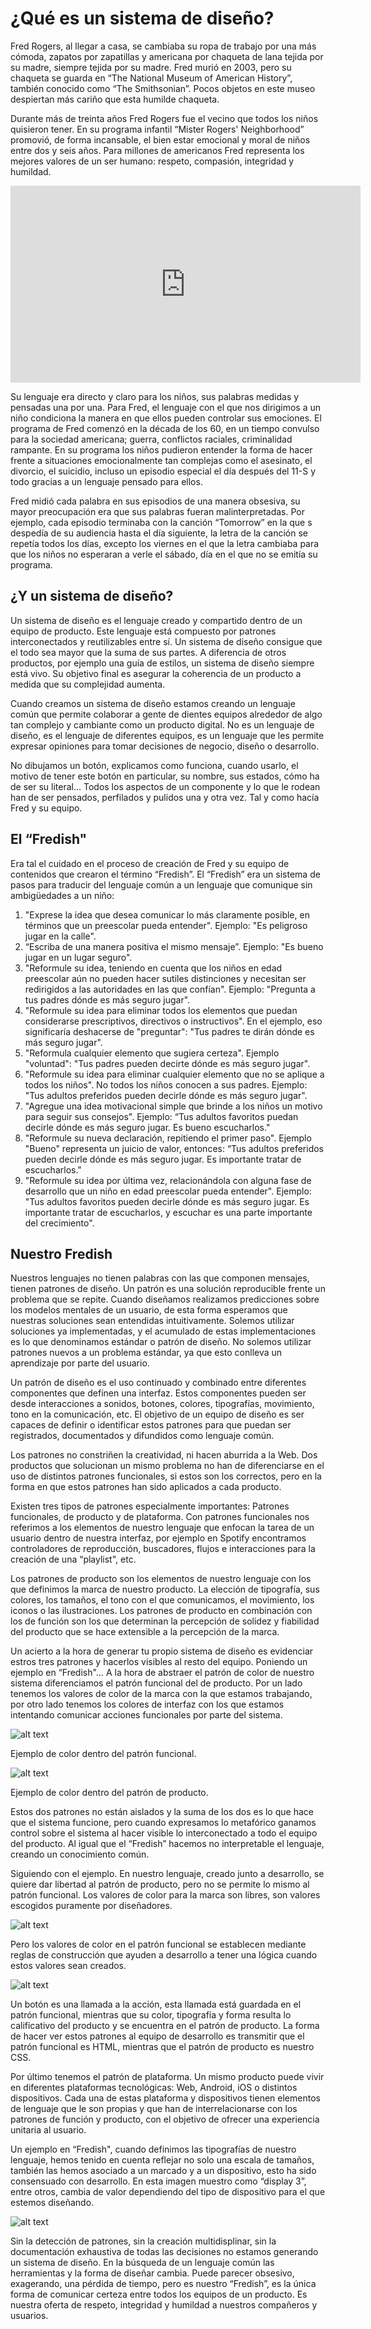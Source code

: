 # ¿Qué es un sistema de diseño?

Fred Rogers, al llegar a casa, se cambiaba su ropa de trabajo por una más cómoda, zapatos por zapatillas y americana por chaqueta de lana tejida por su madre, siempre tejida por su madre. Fred murió en 2003, pero su chaqueta se guarda en “The National Museum of American History”, también conocido como “The Smithsonian”. Pocos objetos en este museo despiertan más cariño que esta humilde chaqueta.

Durante más de treinta años Fred Rogers fue el vecino que todos los niños quisieron tener. En su programa infantil “Mister Rogers' Neighborhood” promovió, de forma incansable, el bien estar emocional y moral de niños entre dos y seis años. Para millones de americanos Fred representa los mejores valores de un ser humano: respeto, compasión, integridad y humildad.  

<iframe width="560" height="315" src="https://www.youtube.com/embed/Sh2XyZQSK4g" frameborder="0" allow="autoplay; encrypted-media" allowfullscreen></iframe>

Su lenguaje era directo y claro para los niños, sus palabras medidas y pensadas una por una. Para Fred, el lenguaje con el que nos dirigimos a un niño condiciona la manera en que ellos pueden controlar sus emociones. El programa de Fred comenzó en la década de los 60, en un tiempo convulso para la sociedad americana; guerra, conflictos raciales, criminalidad rampante. En su programa los niños pudieron entender la forma de hacer frente a situaciones emocionalmente tan complejas como el asesinato, el divorcio, el suicidio, incluso un episodio especial el día después del 11-S y todo gracias a un lenguaje pensado para ellos.

Fred midió cada palabra en sus episodios de una manera obsesiva, su mayor preocupación era que sus palabras fueran malinterpretadas. Por ejemplo, cada episodio terminaba con la canción “Tomorrow” en la que s despedía de su audiencia hasta el día siguiente, la letra de la canción se repetía todos los días, excepto los viernes en el que la letra cambiaba para que los niños no esperaran a verle el sábado, día en el que no se emitía su programa.  

## ¿Y un sistema de diseño?
Un sistema de diseño es el lenguaje creado y compartido dentro de un equipo de producto. Este lenguaje está compuesto por patrones interconectados y reutilizables entre sí. Un sistema de diseño consigue que el todo sea mayor que la suma de sus partes. A diferencia de otros productos, por ejemplo una guía de estilos, un sistema de diseño siempre está vivo. Su objetivo final es asegurar la coherencia de un producto a medida que su complejidad aumenta.

Cuando creamos un sistema de diseño estamos creando un lenguaje común que permite colaborar a gente de dientes equipos alrededor de algo tan complejo y cambiante como un producto digital. No es un lenguaje de diseño, es el lenguaje de diferentes equipos, es un lenguaje que les permite expresar opiniones para tomar decisiones de negocio, diseño o desarrollo.

No dibujamos un botón, explicamos como funciona, cuando usarlo, el motivo de tener este botón en particular, su nombre, sus estados, cómo ha de ser su literal… Todos los aspectos de un componente y lo que le rodean han de ser pensados, perfilados y pulidos una y otra vez. Tal y como hacía Fred y su equipo.

## El “Fredish"
Era tal el cuidado en el proceso de creación de Fred y su equipo de contenidos que crearon el término “Fredish”. El “Fredish” era un sistema de pasos para traducir del lenguaje común a un lenguaje que comunique sin ambigüedades a un niño:

1. "Exprese la idea que desea comunicar lo más claramente posible, en términos que un preescolar pueda entender". Ejemplo: "Es peligroso jugar en la calle".
2. “Escriba de una manera positiva el mismo mensaje”. Ejemplo: "Es bueno jugar en un lugar seguro".
3. "Reformule su idea, teniendo en cuenta que los niños en edad preescolar aún no pueden hacer sutiles distinciones y necesitan ser redirigidos a las autoridades en las que confían". Ejemplo: "Pregunta a tus padres dónde es más seguro jugar".
4. "Reformule su idea para eliminar todos los elementos que puedan considerarse prescriptivos, directivos o instructivos". En el ejemplo, eso significaría deshacerse de "preguntar": "Tus padres te dirán dónde es más seguro jugar".
5. "Reformula cualquier elemento que sugiera certeza". Ejemplo "voluntad": "Tus padres pueden decirte dónde es más seguro jugar".
6. "Reformule su idea para eliminar cualquier elemento que no se aplique a todos los niños". No todos los niños conocen a sus padres. Ejemplo: "Tus adultos preferidos pueden decirle dónde es más seguro jugar".
7. "Agregue una idea motivacional simple que brinde a los niños un motivo para seguir sus consejos". Ejemplo: “Tus adultos favoritos puedan decirle dónde es más seguro jugar. Es bueno escucharlos."
8. "Reformule su nueva declaración, repitiendo el primer paso". Ejemplo "Bueno" representa un juicio de valor, entonces: “Tus adultos preferidos pueden decirle dónde es más seguro jugar. Es importante tratar de escucharlos."
9. "Reformule su idea por última vez, relacionándola con alguna fase de desarrollo que un niño en edad preescolar pueda entender". Ejemplo: "Tus adultos favoritos pueden decirle dónde es más seguro jugar. Es importante tratar de escucharlos, y escuchar es una parte importante del crecimiento".

## Nuestro Fredish
Nuestros lenguajes no tienen palabras con las que componen mensajes, tienen patrones de diseño. Un patrón es una solución reproducible frente un problema que se repite. Cuando diseñamos realizamos predicciones sobre los modelos mentales de un usuario, de esta forma esperamos que nuestras soluciones sean entendidas intuitivamente. Solemos utilizar soluciones ya implementadas, y el acumulado de estas implementaciones es lo que denominamos estándar o patrón de diseño. No solemos utilizar patrones nuevos a un problema estándar, ya que esto conlleva un aprendizaje por parte del usuario.

Un patrón de diseño es el uso continuado y combinado entre diferentes componentes que definen una interfaz. Estos componentes pueden ser desde interacciones a sonidos, botones, colores, tipografías, movimiento, tono en la comunicación, etc. El objetivo de un equipo de diseño es ser capaces de definir o identificar estos patrones para que puedan ser registrados, documentados y difundidos como lenguaje común.

Los patrones no constriñen la creatividad, ni hacen aburrida a la Web. Dos productos que solucionan un mismo problema no han de diferenciarse en el uso de distintos patrones funcionales, si estos son los correctos, pero en la forma en que estos patrones han sido aplicados a cada producto.

Existen tres tipos de patrones especialmente importantes: Patrones funcionales, de producto y de plataforma. Con patrones funcionales nos referimos a los elementos de nuestro lenguaje que enfocan la tarea de un usuario dentro de nuestra interfaz, por ejemplo en Spotify encontramos controladores de reproducción, buscadores, flujos e interacciones para la creación de una “playlist", etc.

Los patrones de producto son los elementos de nuestro lenguaje con los que definimos la marca de nuestro producto. La elección de tipografía, sus colores, los tamaños, el tono con el que comunicamos, el movimiento, los iconos o las ilustraciones. Los patrones de producto en combinación con los de función son los que determinan la percepción de solidez y fiabilidad del producto que se hace extensible a la percepción de la marca.

Un acierto a la hora de generar tu propio sistema de diseño es evidenciar estros tres patrones y hacerlos visibles al resto del equipo. Poniendo un ejemplo en “Fredish"… A la hora de abstraer el patrón de color de nuestro sistema diferenciamos el patrón funcional del de producto. Por un lado tenemos los valores de color de la marca con la que estamos trabajando, por otro lado tenemos los colores de interfaz con los que estamos intentando comunicar acciones funcionales por parte del sistema.

![alt text](https://media.licdn.com/dms/image/C5612AQG5dMSKa4e-vw/article-inline_image-shrink_1500_2232/0?e=1542240000&v=beta&t=wjFSdE2WGeYyBgOEv52SwqoazpeNLQCaJiE8Jym3Gtw)

Ejemplo de color dentro del patrón funcional.

![alt text](https://media.licdn.com/dms/image/C5612AQFNwdiL-j2SZg/article-inline_image-shrink_1000_1488/0?e=1542240000&v=beta&t=8xy4p-QNUUL6ogWPi7ZqwE5WepONiLcigCsGbmTRlHE)

Ejemplo de color dentro del patrón de producto.

Estos dos patrones no están aislados y la suma de los dos es lo que hace que el sistema funcione, pero cuando expresamos lo metafórico ganamos control sobre el sistema al hacer visible lo interconectado a todo el equipo del producto. Al igual que el “Fredish” hacemos no interpretable el lenguaje, creando un conocimiento común.

Siguiendo con el ejemplo. En nuestro lenguaje, creado junto a desarrollo, se quiere dar libertad al patrón de producto, pero no se permite lo mismo al patrón funcional. Los valores de color para la marca son libres, son valores escogidos puramente por diseñadores.

![alt text](https://media.licdn.com/dms/image/C5612AQFWFJtk1FR9NQ/article-inline_image-shrink_1500_2232/0?e=1542240000&v=beta&t=Pgx-ccx2NH2CpoIU-tbjXghrTnv5RaZF6p0Mvj2hCOg)

Pero los valores de color en el patrón funcional se establecen mediante reglas de construcción que ayuden a desarrollo a tener una lógica cuando estos valores sean creados.

![alt text](https://media.licdn.com/dms/image/C5612AQGOa-5lthKTrQ/article-inline_image-shrink_1500_2232/0?e=1542240000&v=beta&t=40BKS3RjNijbiCqCn3K-JdAamt2arX-7kW0yb5SkIDg)

Un botón es una llamada a la acción, esta llamada está guardada en el patrón funcional, mientras que su color, tipografía y forma resulta lo calificativo del producto y se encuentra en el patrón de producto. La forma de hacer ver estos patrones al equipo de desarrollo es transmitir que el patrón funcional es HTML, mientras que el patrón de producto es nuestro CSS.

Por último tenemos el patrón de plataforma. Un mismo producto puede vivir en diferentes plataformas tecnológicas: Web, Android, iOS o distintos dispositivos. Cada una de estas plataforma y dispositivos tienen elementos de lenguaje que le son propias y que han de interrelacionarse con los patrones de función y producto, con el objetivo de ofrecer una experiencia unitaria al usuario.

Un ejemplo en “Fredish", cuando definimos las tipografías de nuestro lenguaje, hemos tenido en cuenta reflejar no solo una escala de tamaños, también las hemos asociado a un marcado y a un dispositivo, esto ha sido consensuado con desarrollo. En esta imagen muestro como “display 3”, entre otros, cambia de valor dependiendo del tipo de dispositivo para el que estemos diseñando.

![alt text](https://media.licdn.com/dms/image/C5612AQHe9jUy2Vsh0w/article-inline_image-shrink_1500_2232/0?e=1542240000&v=beta&t=che1Tp-7oYTywqai5yvqont8-6g9nEM1B0vgWX2fqP4)

Sin la detección de patrones, sin la creación multidisplinar, sin la documentación exhaustiva de todas las decisiones no estamos generando un sistema de diseño. En la búsqueda de un lenguaje común las herramientas y la forma de diseñar cambia. Puede parecer obsesivo, exagerando, una pérdida de tiempo, pero es nuestro “Fredish”, es la única forma de comunicar certeza entre todos los equipos de un producto. Es nuestra oferta de respeto, integridad y humildad a nuestros compañeros y usuarios.
